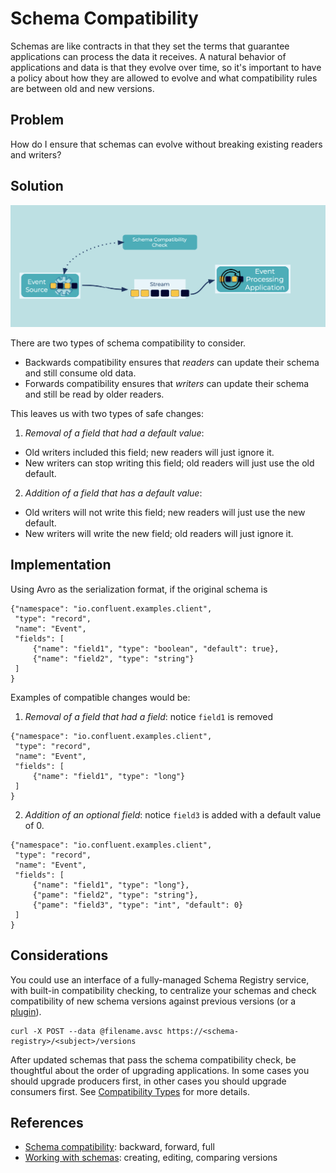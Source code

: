 # Schema Compatibility
Schemas are like contracts in that they set the terms that guarantee applications can process the data it receives.
A natural behavior of applications and data is that they evolve over time, so it's important to have a policy about how they are allowed to evolve and what compatibility rules are between old and new versions.

## Problem
How do I ensure that schemas can evolve without breaking existing readers and writers?

## Solution
![schema-compatibility](../img/schema-compatibility.png)

There are two types of schema compatibility to consider.

* Backwards compatibility ensures that _readers_ can update their schema and still consume old data.
* Forwards compatibility ensures that _writers_ can update their schema and still be read by older readers.

This leaves us with two types of safe changes:

1. _Removal of a field that had a default value_: 
  * Old writers included this field; new readers will just ignore it.
  * New writers can stop writing this field; old readers will just use the old default.
2. _Addition of a field that has a default value_:
  * Old writers will not write this field; new readers will just use the new default.
  * New writers will write the new field; old readers will just ignore it.
## Implementation
Using Avro as the serialization format, if the original schema is

```
{"namespace": "io.confluent.examples.client",
 "type": "record",
 "name": "Event",
 "fields": [
     {"name": "field1", "type": "boolean", "default": true},
     {"name": "field2", "type": "string"}
 ]
}
```

Examples of compatible changes would be:

1. _Removal of a field that had a field_: notice `field1` is removed

```
{"namespace": "io.confluent.examples.client",
 "type": "record",
 "name": "Event",
 "fields": [
     {"name": "field1", "type": "long"}
 ]
}
```

2. _Addition of an optional field_: notice `field3` is added with a default value of 0.

```
{"namespace": "io.confluent.examples.client",
 "type": "record",
 "name": "Event",
 "fields": [
     {"name": "field1", "type": "long"},
     {"pame": "field2", "type": "string"},
     {"pame": "field3", "type": "int", "default": 0}
 ]
}
```

## Considerations
You could use an interface of a fully-managed Schema Registry service, with built-in compatibility checking, to centralize your schemas and check compatibility of new schema versions against previous versions (or a [plugin](https://docs.confluent.io/platform/current/schema-registry/develop/maven-plugin.html#schema-registry-test-compatibility)).

```
curl -X POST --data @filename.avsc https://<schema-registry>/<subject>/versions
```

After updated schemas that pass the schema compatibility check, be thoughtful about the order of upgrading applications.
In some cases you should upgrade producers first, in other cases you should upgrade consumers first.
See [Compatibility Types](https://docs.confluent.io/platform/current/schema-registry/avro.html#compatibility-types) for more details.

## References
* [Schema compatibility](https://docs.confluent.io/platform/current/schema-registry/avro.html): backward, forward, full
* [Working with schemas](https://docs.confluent.io/cloud/current/client-apps/schemas-manage.html): creating, editing, comparing versions
